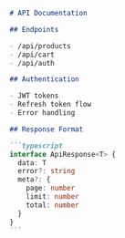 ````markdown
# API Documentation

## Endpoints

- /api/products
- /api/cart
- /api/auth

## Authentication

- JWT tokens
- Refresh token flow
- Error handling

## Response Format

```typescript
interface ApiResponse<T> {
  data: T
  error?: string
  meta?: {
    page: number
    limit: number
    total: number
  }
}
```
````
